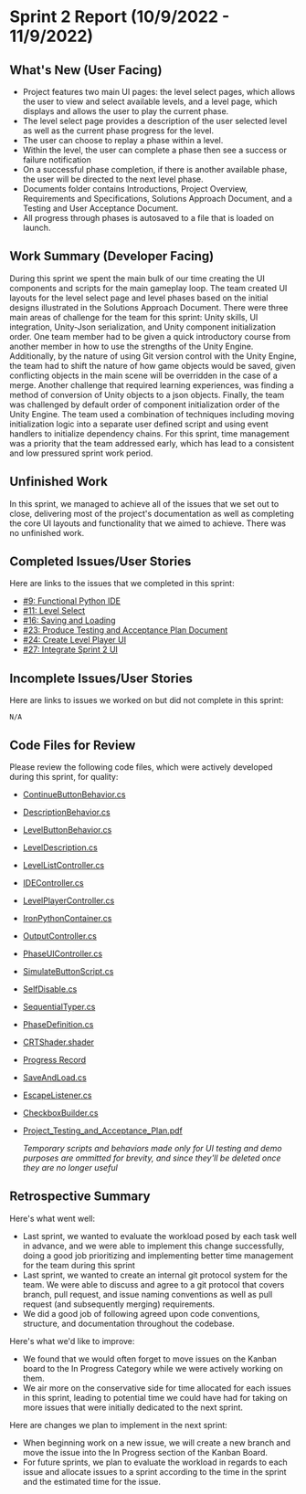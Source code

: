 # Sprint 2 Report (10/9/2022 - 11/9/2022)

## What's New (User Facing)
 * Project features two main UI pages: the level select pages, which allows the user to view and select available levels, and a level page, which displays and allows the user to play the current phase. 
 * The level select page provides a description of the user selected level as well as the current phase progress for the level.
 * The user can choose to replay a phase within a level.
 * Within the level, the user can complete a phase then see a success or failure notification
 * On a successful phase completion, if there is another available phase, the user will be directed to the next level phase.
 * Documents folder contains Introductions, Project Overview, Requirements and Specifications, Solutions Approach Document, and a Testing and User Acceptance Document.
 * All progress through phases is autosaved to a file that is loaded on launch.

## Work Summary (Developer Facing)
During this sprint we spent the main bulk of our time creating the UI components and scripts for the main gameplay loop. The team created UI layouts for the level select page and level phases based on the initial designs illustrated in the Solutions Approach Document. There were three main areas of challenge for the team for this sprint: Unity skills, UI integration, Unity-Json serialization, and Unity component initialization order. One team member had to be given a quick introductory course from another member in how to use the strengths of the Unity Engine. Additionally, by the nature of using Git version control with the Unity Engine, the team had to shift the nature of how game objects would be saved, given conflicting objects in the main scene will be overridden in the case of a merge. Another challenge that required learning experiences, was finding a method of conversion of Unity objects to a json objects. Finally, the team was challenged by default order of component initialization order of the Unity Engine. The team used a combination of techniques including moving initialization logic into a separate user defined script and using event handlers to initialize dependency chains. For this sprint, time management was a priority that the team addressed early, which has lead to a consistent and low pressured sprint work period. 

## Unfinished Work
In this sprint, we managed to achieve all of the issues that we set out to close, delivering most of the project's documentation as well as completing the core UI layouts and functionality that we aimed to achieve. There was no unfinished work.

## Completed Issues/User Stories
Here are links to the issues that we completed in this sprint:

 * [#9: Functional Python IDE](https://github.com/WSUCptSCapstone-Fall2022Spring2023/psd-gamifiedapp/issues/9)
 * [#11: Level Select ](https://github.com/WSUCptSCapstone-Fall2022Spring2023/psd-gamifiedapp/issues/11)
 * [#16: Saving and Loading](https://github.com/WSUCptSCapstone-Fall2022Spring2023/psd-gamifiedapp/issues/16)
 * [#23: Produce Testing and Acceptance Plan Document](https://github.com/WSUCptSCapstone-Fall2022Spring2023/psd-gamifiedapp/issues/23)
 * [#24: Create Level Player UI](https://github.com/WSUCptSCapstone-Fall2022Spring2023/psd-gamifiedapp/issues/24)
 * [#27: Integrate Sprint 2 UI ](https://github.com/WSUCptSCapstone-Fall2022Spring2023/psd-gamifiedapp/issues/27)

 ## Incomplete Issues/User Stories
 Here are links to issues we worked on but did not complete in this sprint:

	N/A

## Code Files for Review
Please review the following code files, which were actively developed during this sprint, for quality:
 * [ContinueButtonBehavior.cs](https://github.com/WSUCptSCapstone-Fall2022Spring2023/psd-gamifiedapp/blob/main/Icarus%20Protocol/Assets/UI/LevelSelect/ContinueButtonBehavior.cs)
 * [DescriptionBehavior.cs](https://github.com/WSUCptSCapstone-Fall2022Spring2023/psd-gamifiedapp/blob/main/Icarus%20Protocol/Assets/UI/LevelSelect/DescriptionBehavior.cs)
 * [LevelButtonBehavior.cs](https://github.com/WSUCptSCapstone-Fall2022Spring2023/psd-gamifiedapp/blob/main/Icarus%20Protocol/Assets/UI/LevelSelect/LevelButtonBehavior.cs)
 * [LevelDescription.cs](https://github.com/WSUCptSCapstone-Fall2022Spring2023/psd-gamifiedapp/blob/main/Icarus%20Protocol/Assets/Levels/LevelDescription.cs)
 * [LevelListController.cs](https://github.com/WSUCptSCapstone-Fall2022Spring2023/psd-gamifiedapp/blob/main/Icarus%20Protocol/Assets/UI/LevelSelect/LevelListController.cs)
 * [IDEController.cs](https://github.com/WSUCptSCapstone-Fall2022Spring2023/psd-gamifiedapp/blob/main/Icarus%20Protocol/Assets/UI/LevelPlayer/IDEController.cs)
 * [LevelPlayerController.cs](https://github.com/WSUCptSCapstone-Fall2022Spring2023/psd-gamifiedapp/blob/main/Icarus%20Protocol/Assets/UI/LevelPlayer/LevelPlayerController.cs)
 * [IronPythonContainer.cs](https://github.com/WSUCptSCapstone-Fall2022Spring2023/psd-gamifiedapp/blob/main/Icarus%20Protocol/Assets/IronPythonIntegration/IronPythonContainer.cs)
 * [OutputController.cs](https://github.com/WSUCptSCapstone-Fall2022Spring2023/psd-gamifiedapp/blob/main/Icarus%20Protocol/Assets/UI/LevelPlayer/OutputController.cs)
 * [PhaseUIController.cs](https://github.com/WSUCptSCapstone-Fall2022Spring2023/psd-gamifiedapp/blob/main/Icarus%20Protocol/Assets/UI/LevelPlayer/PhaseUIController.cs)
 * [SimulateButtonScript.cs](https://github.com/WSUCptSCapstone-Fall2022Spring2023/psd-gamifiedapp/blob/main/Icarus%20Protocol/Assets/UI/LevelPlayer/SimulateButtonScript.cs)
 * [SelfDisable.cs](https://github.com/WSUCptSCapstone-Fall2022Spring2023/psd-gamifiedapp/blob/main/Icarus%20Protocol/Assets/UI/UICommon/SelfDisable.cs)
 * [SequentialTyper.cs](https://github.com/WSUCptSCapstone-Fall2022Spring2023/psd-gamifiedapp/blob/main/Icarus%20Protocol/Assets/UI/UICommon/SequentialTyper.cs)
 * [PhaseDefinition.cs](https://github.com/WSUCptSCapstone-Fall2022Spring2023/psd-gamifiedapp/blob/main/Icarus%20Protocol/Assets/Levels/PhaseDefinition.cs)
 * [CRTShader.shader](https://github.com/WSUCptSCapstone-Fall2022Spring2023/psd-gamifiedapp/blob/main/Icarus%20Protocol/Assets/PostProcessing/CRTShader.shader)
 * [Progress Record](https://github.com/WSUCptSCapstone-Fall2022Spring2023/psd-gamifiedapp/blob/main/Icarus%20Protocol/Assets/Levels/ProgressRecord.cs)
 * [SaveAndLoad.cs](https://github.com/WSUCptSCapstone-Fall2022Spring2023/psd-gamifiedapp/blob/main/Icarus%20Protocol/Assets/SaveAndLoad/SaveAndLoad.cs)
 * [EscapeListener.cs](https://github.com/WSUCptSCapstone-Fall2022Spring2023/psd-gamifiedapp/blob/main/Icarus%20Protocol/Assets/UI/EscapeMenu/EscapeListener.cs)
 * [CheckboxBuilder.cs](https://github.com/WSUCptSCapstone-Fall2022Spring2023/psd-gamifiedapp/blob/main/Icarus%20Protocol/Assets/UI/LevelSelect/CheckboxBuilder.cs)

 * [Project_Testing_and_Acceptance_Plan.pdf](https://github.com/WSUCptSCapstone-Fall2022Spring2023/psd-gamifiedapp/blob/main/Documentation/Project_Testing_and_Acceptance_Plan.pdf)

   *Temporary scripts and behaviors made only for UI testing and demo purposes are ommitted for brevity, and since they'll be deleted once they are no longer useful*

## Retrospective Summary
Here's what went well:

  *  Last sprint, we wanted to evaluate the workload posed by each task well in advance, and we were able to implement this change successfully, doing a good job prioritizing and implementing better time management for the team during this sprint
  *  Last sprint, we wanted to create an internal git protocol system for the team. We were able to discuss and agree to a git protocol that covers branch, pull request, and issue naming conventions as well as pull request (and subsequently merging) requirements.
  * We did a good job of following agreed upon code conventions, structure, and documentation throughout the codebase.

Here's what we'd like to improve:

   *  We found that we would often forget to move issues on the Kanban board to the In Progress Category while we were actively working on them.
   *  We air more on the conservative side for time allocated for each issues in this sprint, leading to potential time we could have had for taking on more issues that were initially dedicated to the next sprint. 

Here are changes we plan to implement in the next sprint:
   *  When beginning work on a new issue, we will create a new branch and move the issue into the In Progress section of the Kanban Board.
   *  For future sprints, we plan to evaluate the workload in regards to each issue and allocate issues to a sprint according to the time in the sprint and the estimated time for the issue.
